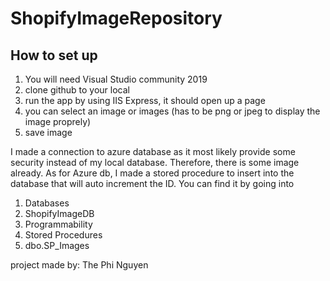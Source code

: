 # ShopifyImageRepository

## How to set up
1. You will need Visual Studio community 2019
2. clone github to your local
3. run the app by using IIS Express, it should open up a page
4. you can select an image or images (has to be png or jpeg to display the image proprely)
5. save image

I made a connection to azure database as it most likely provide some security instead of my local database. Therefore, there is some image already.
As for Azure db, I made a stored procedure to insert into the database that will auto increment the ID. You can find it by going into 
1. Databases
2. ShopifyImageDB
3. Programmability
4. Stored Procedures
5. dbo.SP_Images


project made by: The Phi Nguyen
